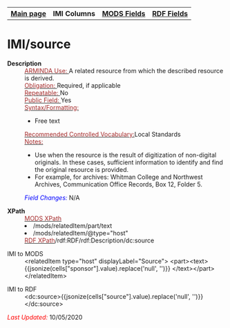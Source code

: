 <!DOCTYPE html>
<html>

<body>
<table style="width:100%">
  <tr>
    <th><a href="index.md">Main page</a></th>
	<th>IMI Columns</th>
    <th><a href="MODS.md">MODS Fields</a></th>
    <th><a href="#">RDF Fields</a></th>
  </tr>
</table>



<h1>IMI/source</h1>
<dl>
  <dt><b>Description</b></dt>
  <dd><ins><font color="brown">ARMINDA Use: </font></ins>A related resource from which the described resource is derived.</dd>
  <dd><ins><font color="brown">Obligation: </font></ins>Required, if applicable</dd>
  <dd><ins><font color="brown">Repeatable: </font></ins>No</dd>
  <dd><ins><font color="brown">Public Field: </font></ins>Yes</dd>
  <dd><ins><font color="brown">Syntax/Formatting: </font></ins>
	<ul>
		<li>Free text</li>
	</ul>
  </dd>
  <dd><ins><font color="brown">Recommended Controlled Vocabulary:</font></ins>Local Standards</dd>
  <dd><ins><font color="brown">Notes: </font></ins>
	<ul>
		<li>Use when the resource is the result of digitization of non-digital originals. In these cases, sufficient information to identify and find the original resource is provided.</li>
		<li>
For example, for archives: Whitman College and Northwest Archives, Communication Office Records, Box 12, Folder 5.</li>
		</ul>
	</dd>
  <dd><font color="blue"><i>Field Changes: </i></font>N/A</dd>
</dl>
<dl>
<dl>
    <dt><b>XPath</b></dt>
	  <dd> <ins><font color="brown">MODS XPath </font></ins>
		<li>/mods/relatedItem/part/text</li>
		<li>/mods/relatedItem/@type="host"</li>
	  </dd>
		<dd> <ins><font color="brown">RDF XPath</font></ins>/rdf:RDF/rdf:Description/dc:source</dd>
<dl>
	<dt>IMI to MODS</dt>
		<dd>&lt;relatedItem type="host" displayLabel="Source"&gt;
&lt;part&gt;&lt;text&gt;{{jsonize(cells["sponsor"].value).replace('null', '')}} 
&lt;/text&gt;&lt;/part&gt;
&lt;/relatedItem&gt;</dd>
</dl>
<dl>
	<dt>IMI to RDF</dt>
		<dd>&lt;dc:source&gt;{{jsonize(cells["source"].value).replace('null', '')}}&lt;/dc:source&gt;</dd>
</dl>
</dl>
	<p><font color="red"><i>Last Updated: </i></font>10/05/2020</p>
</dl>

</body>
</html>